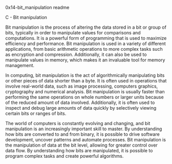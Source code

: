 0x14-bit_manipulation readme

C - Bit manipulation

Bit manipulation is the process of altering the data stored in a bit or group of bits, typically in order to manipulate values for comparisons and computations. It is a powerful form of programming that is used to maximize efficiency and performance. Bit manipulation is used in a variety of different applications, from basic arithmetic operations to more complex tasks such as encryption and compression. Additionally, it can also be used to manipulate values in memory, which makes it an invaluable tool for memory management.



In computing, bit manipulation is the act of algorithmically manipulating bits or other pieces of data shorter than a byte. It is often used in operations that involve real-world data, such as image processing, computers graphics, cryptography and numerical analysis. Bit manipulation is usually faster than performing the same operations on whole numbers or larger units because of the reduced amount of data involved. Additionally, it is often used to inspect and debug large amounts of data quickly by selectively viewing certain bits or ranges of bits.



The world of computers is constantly evolving and changing, and bit manipulation is an increasingly important skill to master. By understanding how bits are converted to and from binary, it is possible to drive software development, uncover patterns and automate processes. Bit manipulation is the manipulation of data at the bit level, allowing for greater control over data flow. By understanding how bits are manipulated, it is possible to program complex tasks and create powerful algorithms.
